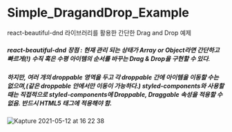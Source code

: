 # Simple_DragandDrop_Example
react-beautiful-dnd 라이브러리를 활용한 간단한 Drag and Drop 예제


##### react-beautiful-dnd 장점 : 현재 관리 되는 상태가 Array or Object라면 간단하고 빠르게(!) 수직 혹은 수평 아이템의 순서를 바꾸는 Drag & Drop을 구현할 수 있다.

##### 하지만, 여러 개의 droppable 영역을 두고 각 droppable 간에 아이템을 이동할 수는 없으며,(같은 droppable 안에서만 이동이 가능하다.) styled-components와 사용할 때는 직접적으로 styled-components에 Droppable, Draggable 속성을 적용할 수 없음. 반드시 HTML5 태그에 적용해야 함.

![Kapture 2021-05-12 at 16 22 38](https://user-images.githubusercontent.com/49034615/117935110-588e5800-b33e-11eb-9e43-c449c42e0185.gif)

